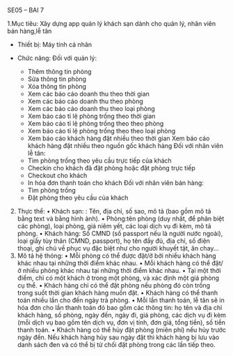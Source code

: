 SE05 – BAI 7

1.Mục tiêu: Xây dựng app quản lý khách sạn dành cho quản lý, nhân viên bán hàng,lễ tân

- Thiết bị: Máy tính cá nhân

- Chức năng:
Đối với quản lý:
    + Thêm thông tin phòng
    + Sửa thông tin phòng
    + Xóa thông tin phòng
    + Xem các báo cáo doanh thu theo thời gian
    + Xem các báo cáo doanh thu theo phòng
    + Xem các báo cáo doanh thu theo loại phòng
    + Xem báo cáo tỉ lệ phòng trống theo thời gian
    + Xem báo cáo tỉ lệ phòng trống theo theo phòng
    + Xem báo cáo tỉ lệ phòng trống theo theo loại phòng
    + Xem báo cáo khách hàng đặt nhiều theo thời gian
Xem báo cáo khách hàng đặt nhiều theo nguồn gốc khách hàng
Đối với nhân viên lễ tân:
    + Tìm phòng trống theo yêu cầu trực tiếp của khách
    + Checkin cho khách đã đặt phòng hoặc đặt phòng trực tiếp
    + Checkout cho khách
    + In hóa đơn thanh toán cho khách
Đối với nhân viên bán hàng:
    + Tìm phòng trống
    + Đặt phòng theo yêu cầu của khách
2. Thực thể:
    •	Khách sạn: : Tên, địa chỉ, số sao, mô tả (bao gồm mô tả bằng text và bằng hình ảnh).
    •	Phòng:tên phòng (duy nhất, để phân biệt các phòng), loại phòng, giá niêm yết, các loại dịch vụ đi kèm, mô tả phòng.
    •	Khách hàng: Số CMND (số passport nếu là người nước ngoài), loại giấy tùy thân (CMND, passport), họ tên đầy đủ, địa chỉ, số điện thoại, ghi chú về phục vụ đặc biệt như cho người khuyết tật, ăn chay...
3.	Mô tả hệ thóng:
    •	Mỗi phòng có thể được đặt/ở bởi nhiều khách hàng khác nhau tại những thời điểm khác nhau.
    •	Mỗi khách hàng có thể đặt/ở nhiều phòng khác nhau tại những thời điểm khác nhau.
    •	Tại một thời điểm, chỉ có một khách ở trong một phòng, và xác định một giá phòng cụ thể.
    •	Khách hàng chỉ có thể đặt phòng nếu phòng đó còn trống trong suốt thời gian khách hàng muốn đặt.
    •	Khách hàng có thể thanh toán nhiều lần cho đến ngày trả phòng.
    •	Mỗi lần thanh toán, lễ tân sẽ in hóa đơn cho lần thanh toán đó bao gồm các thông tin: họ tên và địa chỉ khách hàng, số phòng, ngày đến, ngày đi, giá phòng, các dịch vụ đi kèm (mỗi dịch vụ bao gồm tên dịch vụ, đơn vị tính, đơn giá, tổng tiền), số tiền thanh toán.
    •	Khách hàng có thể hủy đặt phòng (miên phí) nếu hủy trước ngày đến. Nếu khách hàng hủy sau ngày đặt thì khách hàng bị lưu vào danh sách đen và có thể bị từ chối đặt phòng trong các lần tiếp theo.

